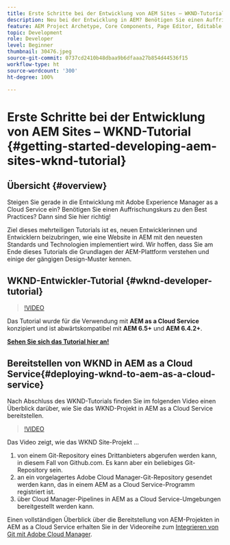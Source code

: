 ```yaml
---
title: Erste Schritte bei der Entwicklung von AEM Sites – WKND-Tutorial
description: Neu bei der Entwicklung in AEM? Benötigen Sie einen Auffrischungskurs zu Best Practices? Dann sind Sie hier richtig! Ziel dieses mehrteiligen Tutorials ist es, neuen Entwicklerinnen und Entwicklern beizubringen, wie eine Website in AEM mit den neuesten Standards und Technologien implementiert wird.
feature: AEM Project Archetype, Core Components, Page Editor, Editable Templates
topic: Development
role: Developer
level: Beginner
thumbnail: 30476.jpeg
source-git-commit: 0737cd2410b48dbaa9b6dfaaa27b854d44536f15
workflow-type: ht
source-wordcount: '300'
ht-degree: 100%

---
```



# Erste Schritte bei der Entwicklung von AEM Sites – WKND-Tutorial {#getting-started-developing-aem-sites-wknd-tutorial}

## Übersicht {#overview}

Steigen Sie gerade in die Entwicklung mit Adobe Experience Manager as a Cloud Service ein? Benötigen Sie einen Auffrischungskurs zu den Best Practices? Dann sind Sie hier richtig!

Ziel dieses mehrteiligen Tutorials ist es, neuen Entwicklerinnen und Entwicklern beizubringen, wie eine Website in AEM mit den neuesten Standards und Technologien implementiert wird. Wir hoffen, dass Sie am Ende dieses Tutorials die Grundlagen der AEM-Plattform verstehen und einige der gängigen Design-Muster kennen.

## WKND-Entwickler-Tutorial {#wknd-developer-tutorial}

>[!VIDEO](https://video.tv.adobe.com/v/30476?quality=12&learn=on)

Das Tutorial wurde für die Verwendung mit **AEM as a Cloud Service** konzipiert und ist abwärtskompatibel mit **AEM 6.5+** und **AEM 6.4.2+**.

**[Sehen Sie sich das Tutorial hier an!](https://experienceleague.adobe.com/docs/experience-manager-learn/getting-started-wknd-tutorial-develop/overview.html?lang=de)**

## Bereitstellen von WKND in AEM as a Cloud Service{#deploying-wknd-to-aem-as-a-cloud-service}

Nach Abschluss des WKND-Tutorials finden Sie im folgenden Video einen Überblick darüber, wie Sie das WKND-Projekt in AEM as a Cloud Service bereitstellen.

>[!VIDEO](https://video.tv.adobe.com/v/30191?quality=12&learn=on)

Das Video zeigt, wie das WKND Site-Projekt ...

1. von einem Git-Repository eines Drittanbieters abgerufen werden kann, in diesem Fall von Github.com. Es kann aber ein beliebiges Git-Repository sein.
2. an ein vorgelagertes Adobe Cloud Manager-Git-Repository gesendet werden kann, das in einem AEM as a Cloud Service-Programm registriert ist.
3. über Cloud Manager-Pipelines in AEM as a Cloud Service-Umgebungen bereitgestellt werden kann.

Einen vollständigen Überblick über die Bereitstellung von AEM-Projekten in AEM as a Cloud Service erhalten Sie in der Videoreihe zum [Integrieren von Git mit Adobe Cloud Manager](https://docs.adobe.com/content/help/de/experience-manager-cloud-manager/using/managing-code/setup-cloud-manager-git-integration.html?lang=de).
